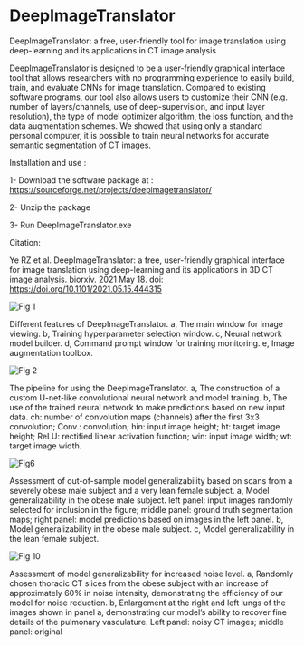 # DeepImageTranslator
DeepImageTranslator: a free, user-friendly tool for image translation using deep-learning and its applications in CT image analysis 

DeepImageTranslator is designed to be a user-friendly graphical interface tool that allows researchers with no programming experience to easily build, train, and evaluate CNNs for image translation. Compared to existing software programs, our tool also allows users to customize their CNN (e.g. number of layers/channels, use of deep-supervision, and input layer resolution), the type of model optimizer algorithm, the loss function, and the data augmentation schemes. We showed that using only a standard personal computer, it is possible to train neural networks for accurate semantic segmentation of CT images. 

Installation and use :

1-	Download the software package at : https://sourceforge.net/projects/deepimagetranslator/

2-	Unzip the package

3-	Run DeepImageTranslator.exe

Citation: 

Ye RZ et al. DeepImageTranslator: a free, user-friendly graphical interface for image translation using deep-learning and its applications in 3D CT image analysis. biorxiv. 2021 May 18. doi: https://doi.org/10.1101/2021.05.15.444315 


![Fig  1](https://user-images.githubusercontent.com/84249081/118856072-87f41600-b8a4-11eb-874a-8c6bf05c1612.PNG)


Different features of DeepImageTranslator. a, The main window for image viewing. b, Training hyperparameter selection window. c, Neural network model builder. d, Command prompt window for training monitoring. e, Image augmentation toolbox.


![Fig  2](https://user-images.githubusercontent.com/84249081/118856107-96dac880-b8a4-11eb-9362-9fc283f4b420.PNG)


The pipeline for using the DeepImageTranslator. a, The construction of a custom U-net-like convolutional neural network and model training. b, The use of the trained neural network to make predictions based on new input data. ch: number of convolution maps (channels) after the first 3x3 convolution; Conv.: convolution; hin: input image height; ht: target image height; ReLU: rectified linear activation function; win: input image width; wt: target image width.


![Fig6](https://user-images.githubusercontent.com/84249081/118856307-cdb0de80-b8a4-11eb-9a31-fc33acd67f77.png)



Assessment of out-of-sample model generalizability based on scans from a severely obese male subject and a very lean female subject. a, Model generalizability in the obese male subject. left panel: input images randomly selected for inclusion in the figure; middle panel: ground truth segmentation maps; right panel: model predictions based on images in the left panel. b, Model generalizability in the obese male subject.  c, Model generalizability in the lean female subject. 


![Fig  10](https://user-images.githubusercontent.com/84249081/118856158-a528e480-b8a4-11eb-83a8-359a84f857ef.PNG)


Assessment of model generalizability for increased noise level. a, Randomly chosen thoracic CT slices from the obese subject with an increase of approximately 60% in noise intensity, demonstrating the efficiency of our model for noise reduction. b, Enlargement at the right and left lungs of the images shown in panel a, demonstrating our model’s ability to recover fine details of the pulmonary vasculature. Left panel: noisy CT images; middle panel: original
